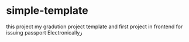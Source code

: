 # simple-template
this project my gradution project template and first project in frontend for issuing passport Electronicallyز
